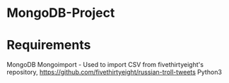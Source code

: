# MongoDB-Project

# Requirements
MongoDB
Mongoimport - Used to import CSV from fivethirtyeight's repository, https://github.com/fivethirtyeight/russian-troll-tweets
Python3
